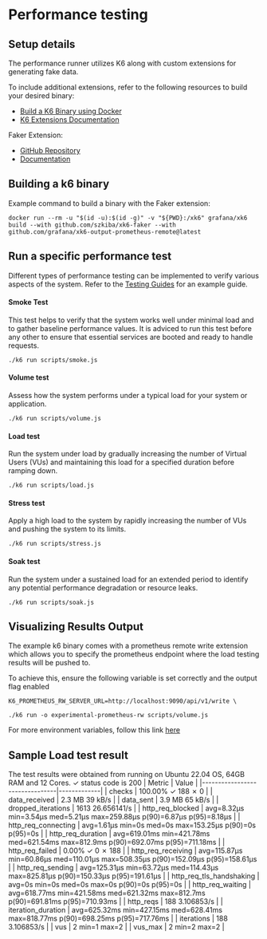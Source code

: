 # Performance testing

## Setup details

The performance runner utilizes K6 along with custom extensions for generating fake data.

To include additional extensions, refer to the following resources to build your desired binary:

- [Build a K6 Binary using Docker](https://k6.io/docs/extensions/guides/build-a-k6-binary-using-docker/)
- [K6 Extensions Documentation](https://k6.io/docs/extensions/)

Faker Extension:

- [GitHub Repository](https://github.com/szkiba/xk6-faker)
- [Documentation](https://ivan.szkiba.hu/xk6-faker/index.html)

## Building a k6 binary

Example command to build a binary with the Faker extension:

```
docker run --rm -u "$(id -u):$(id -g)" -v "${PWD}:/xk6" grafana/xk6 build --with github.com/szkiba/xk6-faker --with github.com/grafana/xk6-output-prometheus-remote@latest
```

## Run a specific performance test

Different types of performance testing can be implemented to verify various aspects of the system. Refer to the [Testing Guides](https://grafana.com/docs/k6/latest/testing-guides/test-types/) for an example guide.

#### Smoke Test

This test helps to verify that the system works well under minimal load and to gather baseline performance values. It is adviced to run this test before any other to ensure that essential services are booted and ready to handle requests.

```
./k6 run scripts/smoke.js
```

#### Volume test

Assess how the system performs under a typical load for your system or application.

```
./k6 run scripts/volume.js
```

#### Load test

Run the system under load by gradually increasing the number of Virtual Users (VUs) and maintaining this load for a specified duration before ramping down.

```
./k6 run scripts/load.js
```

#### Stress test

Apply a high load to the system by rapidly increasing the number of VUs and pushing the system to its limits.

```
./k6 run scripts/stress.js
```

#### Soak test

Run the system under a sustained load for an extended period to identify any potential performance degradation or resource leaks.

```
./k6 run scripts/soak.js
```

## Visualizing Results Output

The example k6 binary comes with a prometheus remote write extension which allows you to specify the prometheus endpoint where the load testing results will be pushed to.

To achieve this, ensure the following variable is set correctly and the output flag enabled

```
K6_PROMETHEUS_RW_SERVER_URL=http://localhost:9090/api/v1/write \

./k6 run -o experimental-prometheus-rw scripts/volume.js
```

For more environment variables, follow this link [here](https://k6.io/docs/results-output/real-time/prometheus-remote-write/#time-series-visualization)

## Sample Load test result

The test results were obtained from running on Ubuntu 22.04 OS, 64GB RAM and 12 Cores.
✓ status code is 200
| Metric | Value |
|--------------------------------|-------------|
| checks | 100.00% ✓ 188 ✗ 0 |
| data_received | 2.3 MB 39 kB/s |
| data_sent | 3.9 MB 65 kB/s |
| dropped_iterations | 1613 26.656141/s |
| http_req_blocked | avg=8.32µs min=3.54µs med=5.21µs max=259.88µs p(90)=6.87µs p(95)=8.18µs |
| http_req_connecting | avg=1.61µs min=0s med=0s max=153.25µs p(90)=0s p(95)=0s |
| http_req_duration | avg=619.01ms min=421.78ms med=621.54ms max=812.9ms p(90)=692.07ms p(95)=711.18ms |
| http_req_failed | 0.00% ✓ 0 ✗ 188 |
| http_req_receiving | avg=115.87µs min=60.86µs med=110.01µs max=508.35µs p(90)=152.09µs p(95)=158.61µs |
| http_req_sending | avg=125.31µs min=63.72µs med=114.43µs max=825.81µs p(90)=150.33µs p(95)=191.61µs |
| http_req_tls_handshaking | avg=0s min=0s med=0s max=0s p(90)=0s p(95)=0s |
| http_req_waiting | avg=618.77ms min=421.58ms med=621.32ms max=812.7ms p(90)=691.81ms p(95)=710.93ms |
| http_reqs | 188 3.106853/s |
| iteration_duration | avg=625.32ms min=427.15ms med=628.41ms max=818.77ms p(90)=698.25ms p(95)=717.76ms |
| iterations | 188 3.106853/s |
| vus | 2 min=1 max=2 |
| vus_max | 2 min=2 max=2 |
